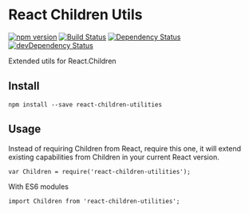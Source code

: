 # React Children Utils

[![npm version][img-1]][1]
[![Build Status][img-2]][2]
[![Dependency Status][img-3]][3]
[![devDependency Status][img-4]][4]

[img-1]: https://img.shields.io/npm/v/react-children-utilities.svg
[img-2]: https://travis-ci.org/fernandopasik/react-children-utilities.svg?branch=master
[img-3]: https://david-dm.org/fernandopasik/react-children-utilities.svg
[img-4]: https://david-dm.org/fernandopasik/react-children-utilities/dev-status.svg

[1]: https://www.npmjs.com/package/react-children-utilities "npm version"
[2]: https://travis-ci.org/fernandopasik/react-children-utilities "Build Status"
[3]: https://david-dm.org/fernandopasik/react-children-utilities "Dependency Status"
[4]: https://david-dm.org/fernandopasik/react-children-utilities#info=devDependencies "devDependency Status"

Extended utils for React.Children

## Install

```
npm install --save react-children-utilities
```

## Usage

Instead of requiring Children from React, require this one, it will extend existing capabilities from Children in your current React version.

```
var Children = require('react-children-utilities');
```

With ES6 modules

```
import Children from 'react-children-utilities';
```
